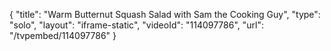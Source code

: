 {
    "title": "Warm Butternut Squash Salad with Sam the Cooking Guy",
    "type": "solo",
    "layout": "iframe-static",
    "videoId": "114097786",
    "url": "\/tvpembed\/114097786"
}